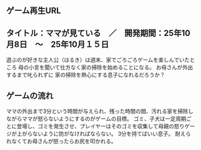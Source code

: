 ゲーム再生URL
--


タイトル：ママが見ている　／　開発期間：25年10月8日　～　25年10月１５日
--
遊ぶのが好きな主人公（はるき）は週末、家でごろごろゲームを楽しんでいたところ 
母の小言を聞いて仕方なく家の掃除を始めることになる。 お母さんが外出するまで叱られずに
家の掃除を熱心にする息子になれるだろうか？

ゲームの流れ 
--
ママの外出まで3分という時間が与えられ、残った時間の間、汚れる家を掃除しながらママが怒らないようにするのがゲームの目標。  ゴミ、子犬は一定周期ごとに登場し、ゴミを発生させ、プレイヤーはそのゴミを収集して母親の怒りゲージが上がらないように防がなければならない。 3分を持てばいい息子。 耐えられなくてお母さんが怒ったらお尻を叩かれる。
